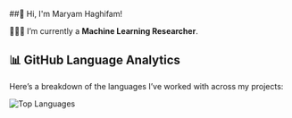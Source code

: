 ##👋 Hi, I'm Maryam Haghifam!

👩🏻‍💻 I’m currently a **Machine Learning Researcher**.

## 📊 GitHub Language Analytics

Here’s a breakdown of the languages I’ve worked with across my projects:

![Top Languages](https://github-readme-stats.vercel.app/api/top-langs/?username=maryamhgf&layout=compact&hide=html)
